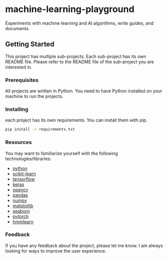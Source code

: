 # machine-learning-playground

Experiments with machine learning and AI algorithms, write guides, and documents.

## Getting Started

This project has multiple sub-projects. Each sub-project has its own README file. Please refer to the README file of the sub-project you are interested in.

### Prerequisites

All projects are written in Python. You need to have Python installed on your machine to run the projects.

### Installing

each project has its own requirements. You can install them with pip.

```bash
pip install -r requirements.txt
```

### Resources

You may want to familiarize yourself with the following technologies/libraries:

- [python](https://www.python.org/)
- [scikit-learn](https://scikit-learn.org/stable/)
- [tensorflow](https://www.tensorflow.org/)
- [keras](https://keras.io/)
- [opencv](https://opencv.org/)
- [pandas](https://pandas.pydata.org/)
- [numpy](https://numpy.org/)
- [matplotlib](https://matplotlib.org/)
- [seaborn](https://seaborn.pydata.org/)
- [pytorch](https://pytorch.org/)
- [hmmlearn](https://hmmlearn.readthedocs.io/en/latest/)

### Feedback

If you have any feedback about the project, please let me know. I am always looking for ways to improve the user experience.
